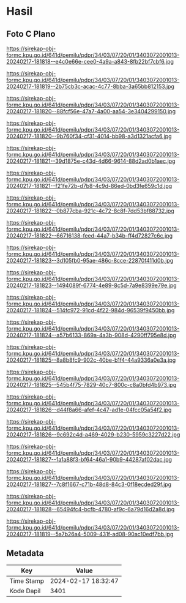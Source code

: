# Hasil

## Foto C Plano

https://sirekap-obj-formc.kpu.go.id/641d/pemilu/pdpr/34/03/07/20/01/3403072001013-20240217-181818--e4c0e66e-cee0-4a9a-a843-8fb22bf7cbf6.jpg

https://sirekap-obj-formc.kpu.go.id/641d/pemilu/pdpr/34/03/07/20/01/3403072001013-20240217-181819--2b75cb3c-acac-4c77-8bba-3a65bb812153.jpg

https://sirekap-obj-formc.kpu.go.id/641d/pemilu/pdpr/34/03/07/20/01/3403072001013-20240217-181820--88fcf56e-47a7-4a00-aa54-3e3404299150.jpg

https://sirekap-obj-formc.kpu.go.id/641d/pemilu/pdpr/34/03/07/20/01/3403072001013-20240217-181820--9b760f34-cf31-4014-bb98-a3d1321acfa6.jpg

https://sirekap-obj-formc.kpu.go.id/641d/pemilu/pdpr/34/03/07/20/01/3403072001013-20240217-181821--39d1875e-c43d-4d66-9614-88d2ad0b1aec.jpg

https://sirekap-obj-formc.kpu.go.id/641d/pemilu/pdpr/34/03/07/20/01/3403072001013-20240217-181821--f21fe72b-d7b8-4c9d-86ed-0bd3fe659c1d.jpg

https://sirekap-obj-formc.kpu.go.id/641d/pemilu/pdpr/34/03/07/20/01/3403072001013-20240217-181822--0b877cba-921c-4c72-8c8f-7dd53bf88732.jpg

https://sirekap-obj-formc.kpu.go.id/641d/pemilu/pdpr/34/03/07/20/01/3403072001013-20240217-181822--66716138-feed-44a7-b34b-ff4d72827c6c.jpg

https://sirekap-obj-formc.kpu.go.id/641d/pemilu/pdpr/34/03/07/20/01/3403072001013-20240217-181823--3d105fb0-95ae-486c-8cce-22870f411d0b.jpg

https://sirekap-obj-formc.kpu.go.id/641d/pemilu/pdpr/34/03/07/20/01/3403072001013-20240217-181823--1494089f-6774-4e89-8c5d-7a9e8399e79e.jpg

https://sirekap-obj-formc.kpu.go.id/641d/pemilu/pdpr/34/03/07/20/01/3403072001013-20240217-181824--514fc972-91cd-4f22-984d-96539f9450bb.jpg

https://sirekap-obj-formc.kpu.go.id/641d/pemilu/pdpr/34/03/07/20/01/3403072001013-20240217-181824--a57b6133-869a-4a3b-908d-4290ff795e8d.jpg

https://sirekap-obj-formc.kpu.go.id/641d/pemilu/pdpr/34/03/07/20/01/3403072001013-20240217-181825--8a8b8fc9-902c-40be-b1f4-44a9336a0e3a.jpg

https://sirekap-obj-formc.kpu.go.id/641d/pemilu/pdpr/34/03/07/20/01/3403072001013-20240217-181825--545b4f75-7829-40c7-800c-c8a0bfd4b973.jpg

https://sirekap-obj-formc.kpu.go.id/641d/pemilu/pdpr/34/03/07/20/01/3403072001013-20240217-181826--d44f8a66-afef-4c47-ad1e-04fcc05a54f2.jpg

https://sirekap-obj-formc.kpu.go.id/641d/pemilu/pdpr/34/03/07/20/01/3403072001013-20240217-181826--9c692c4d-a469-4029-b230-5959c3227d22.jpg

https://sirekap-obj-formc.kpu.go.id/641d/pemilu/pdpr/34/03/07/20/01/3403072001013-20240217-181827--1a1a88f3-bf64-46a1-90b9-44287af02dac.jpg

https://sirekap-obj-formc.kpu.go.id/641d/pemilu/pdpr/34/03/07/20/01/3403072001013-20240217-181827--7c8f1667-c71b-48d8-84c3-0f18ecded29f.jpg

https://sirekap-obj-formc.kpu.go.id/641d/pemilu/pdpr/34/03/07/20/01/3403072001013-20240217-181828--65494fc4-bcfb-4780-af9c-6a79d16d2a8d.jpg

https://sirekap-obj-formc.kpu.go.id/641d/pemilu/pdpr/34/03/07/20/01/3403072001013-20240217-181819--5a7b26a4-5009-431f-ad08-90ac10edf7bb.jpg


## Metadata

| Key        | Value               |
| ---------- | ------------------- |
| Time Stamp | 2024-02-17 18:32:47 |
| Kode Dapil | 3401                |



